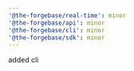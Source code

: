```yaml
---
'@the-forgebase/real-time': minor
'@the-forgebase/api': minor
'@the-forgebase/cli': minor
'@the-forgebase/sdk': minor
---
```


added cli
